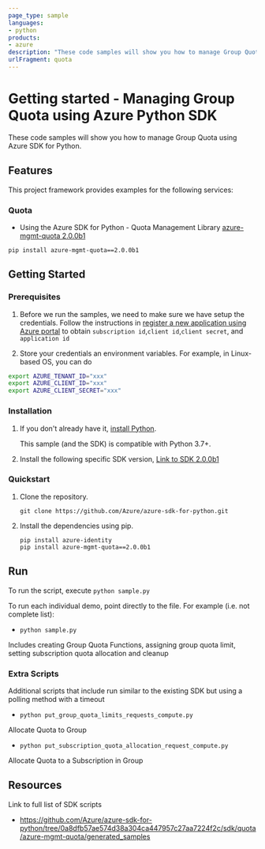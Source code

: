 ```yaml
---
page_type: sample
languages:
- python
products:
- azure
description: "These code samples will show you how to manage Group Quota using Azure SDK for Python."
urlFragment: quota
---
```


# Getting started - Managing Group Quota using Azure Python SDK

These code samples will show you how to manage Group Quota using Azure SDK for Python.

## Features

This project framework provides examples for the following services:

### Quota
- Using the Azure SDK for Python - Quota Management Library [azure-mgmt-quota 2.0.0b1](https://pypi.org/project/azure-mgmt-quota/2.0.0b1/)

`pip install azure-mgmt-quota==2.0.0b1`

## Getting Started

### Prerequisites

1. Before we run the samples, we need to make sure we have setup the credentials. Follow the instructions in [register a new application using Azure portal](https://docs.microsoft.com/en-us/azure/active-directory/develop/howto-create-service-principal-portal) to obtain `subscription id`,`client id`,`client secret`, and `application id`

2. Store your credentials an environment variables.
For example, in Linux-based OS, you can do
```bash
export AZURE_TENANT_ID="xxx"
export AZURE_CLIENT_ID="xxx"
export AZURE_CLIENT_SECRET="xxx"
```

### Installation

1.  If you don't already have it, [install Python](https://www.python.org/downloads/).

    This sample (and the SDK) is compatible with Python 3.7+.

2. Install the following specific SDK version, [Link to SDK 2.0.0b1](https://pypi.org/project/azure-mgmt-quota/2.0.0b1/)

### Quickstart

1.  Clone the repository.

    ```
    git clone https://github.com/Azure/azure-sdk-for-python.git
    ```

2.  Install the dependencies using pip.

    ```
    pip install azure-identity
    pip install azure-mgmt-quota==2.0.0b1
    ```

## Run

To run the script, execute `python sample.py`

To run each individual demo, point directly to the file. For example (i.e. not complete list):

- `python sample.py`

Includes creating Group Quota Functions, assigning group quota limit, setting subscription quota allocation and cleanup

### Extra Scripts

Additional scripts that include run similar to the existing SDK but using a polling method with a timeout

- `python put_group_quota_limits_requests_compute.py`

Allocate Quota to Group

- `python put_subscription_quota_allocation_request_compute.py`

Allocate Quota to a Subscription in Group

## Resources

Link to full list of SDK scripts

- https://github.com/Azure/azure-sdk-for-python/tree/0a8dfb57ae574d38a304ca447957c27aa7224f2c/sdk/quota/azure-mgmt-quota/generated_samples